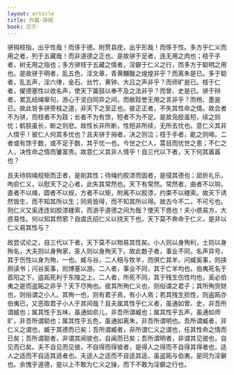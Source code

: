 ```yaml
---
layout: article
title: 外篇·骈拇
book: 庄子
---
```


骈拇枝指，出乎性哉！而侈于德。附赘县疣，出乎形哉！而侈于性。多方乎仁义而用之者，列于五藏哉！而非道德之正也。是故骈于足者，连无用之肉也；枝于手者，树无用之指也；多方骈枝于五藏之情者，淫僻于仁义之行，而多方于聪明之用也。是故骈于明者，乱五色，淫文章，青黄黼黻之煌煌非乎？而离朱是已。多于聪者，乱五声，淫六律，金石、丝竹，黄钟、大吕之声非乎？而师旷是已。枝于仁者，擢德塞性以收名声，使天下簧鼓以奉不及之法非乎？而曾、史是已。骈于辩者，累瓦结绳窜句，游心于坚白同异之间，而敝跬誉无用之言非乎？而杨、墨是已。故此皆多骈旁枝之道，非天下之至正也。彼正正者，不失其性命之情。故合者不为骈，而枝者不为跂；长者不为有馀，短者不为不足。是故凫胫虽短，续之则忧；鹤胫虽长，断之则悲。故性长非所断，性短非所续，无所去忧也。意仁义其非人情乎！彼仁人何其多忧也？且夫骈于拇者，决之则泣；枝于手者，齕之则啼。二者或有馀于数，或不足于数，其于忧一也。今世之仁人，蒿目而忧世之患；不仁之人，决性命之情而饕富贵。故意仁义其非人情乎！自三代以下者，天下何其嚣嚣也？

且夫待钩绳规矩而正者，是削其性；待绳约胶漆而固者，是侵其德也；屈折礼乐，呴俞仁义，以慰天下之心者，此失其常然也。天下有常然。常然者，曲者不以钩，直者不以绳，圆者不以规，方者不以矩，附离不以胶漆，约束不以纆索。故天下诱然皆生，而不知其所以生；同焉皆得，而不知其所以得。故古今不二，不可亏也。则仁义又奚连连如胶漆纆索，而游乎道德之间为哉？使天下惑也！夫小惑易方，大惑易性。何以知其然邪？自虞氏招仁义以挠天下也，天下莫不奔命于仁义，是非以仁义易其性与？

故尝试论之，自三代以下者，天下莫不以物易其性矣。小人则以身殉利，士则以身殉名，大夫则以身殉家，圣人则以身殉天下。故此数子者，事业不同，名声异号，其于伤性以身为殉，一也。臧与谷，二人相与牧羊，而俱亡其羊。问臧奚事，则挟厕读书；问谷奚事，则博塞以游。二人者，事业不同，其于亡羊均也。伯夷死名于首阳之下，盗跖死利于东陵之上。二人者，所死不同，其于残生伤性均也，奚必伯夷之是而盗跖之非乎？天下尽殉也。彼其所殉仁义也，则俗谓之君子；其所殉货财也，则俗谓之小人。其殉一也，则有君子焉，有小人焉；若其残生损性，则盗跖亦伯夷已，又恶取君子小人于其间哉？且夫属其性乎仁义者，虽通如曾、史，非吾所谓臧也；属其性于五味，虽通如俞儿，非吾所谓臧也；属其性乎五声，虽通如师旷，非吾所谓聪也；属其性乎五色，虽通如离朱，非吾所谓明也。吾所谓臧者，非仁义之谓也，臧于其德而已矣；吾所谓臧者，非所谓仁义之谓也，任其性命之情而已矣；吾所谓聪者，非谓其闻彼也，自闻而已矣；吾所谓明者，非谓其见彼也，自见而已矣。夫不自见而见彼，不自得而得彼者，是得人之得而不自得其得者也，适人之适而不自适其适者也。夫适人之适而不自适其适，虽盗跖与伯夷，是同为淫僻也。余愧乎道德，是以上不敢为仁义之操，而下不敢为淫僻之行也。

